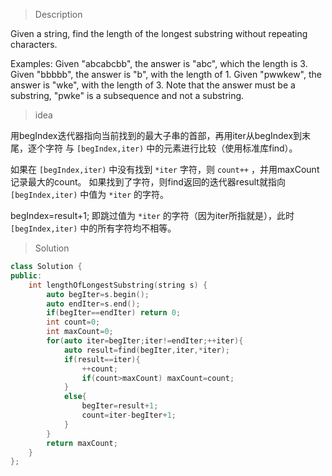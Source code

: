> Description

Given a string, find the length of the longest substring without repeating characters.

Examples:
Given "abcabcbb", the answer is "abc", which the length is 3.
Given "bbbbb", the answer is "b", with the length of 1.
Given "pwwkew", the answer is "wke", with the length of 3. Note that the answer must 
be a substring, "pwke" is a subsequence and not a substring.

> idea

用begIndex迭代器指向当前找到的最大子串的首部，再用iter从begIndex到末尾，逐个字符
与 `[begIndex,iter)` 中的元素进行比较（使用标准库find）。

如果在 `[begIndex,iter)` 中没有找到 `*iter` 字符，则 `count++` ，并用maxCount记录最大的count。
如果找到了字符，则find返回的迭代器result就指向 `[begIndex,iter)` 中值为 `*iter` 的字符。

begIndex=result+1; 即跳过值为 `*iter` 的字符（因为iter所指就是），此时 `[begIndex,iter)`
中的所有字符均不相等。

> Solution

```C++
class Solution {
public:
    int lengthOfLongestSubstring(string s) {
        auto begIter=s.begin();
        auto endIter=s.end();
        if(begIter==endIter) return 0;
        int count=0;
        int maxCount=0;
        for(auto iter=begIter;iter!=endIter;++iter){
            auto result=find(begIter,iter,*iter);
            if(result==iter){
                ++count;
                if(count>maxCount) maxCount=count;
            }
            else{
                begIter=result+1;
                count=iter-begIter+1;
            }
        }
        return maxCount;
    }
};
```
